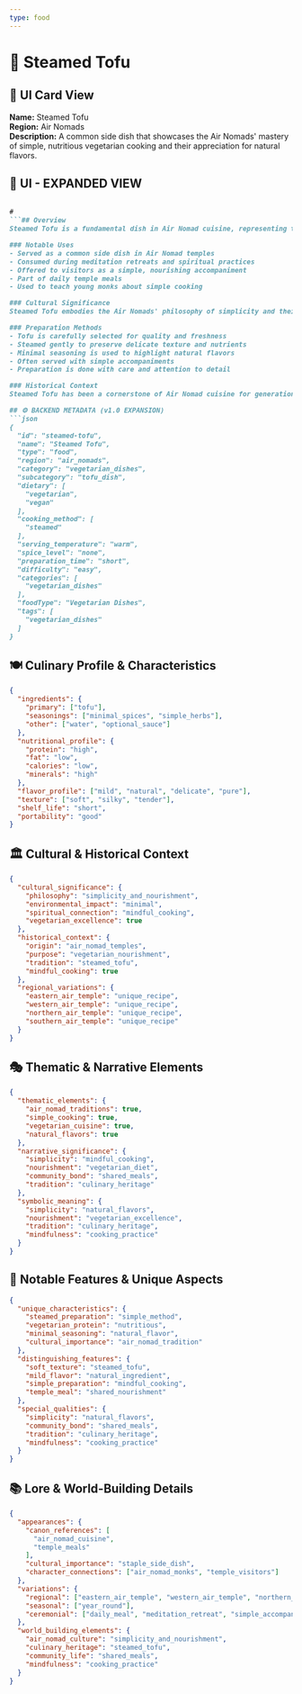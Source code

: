 ```yaml
---
type: food
---
```


# 🥢 Steamed Tofu

## 🎴 UI Card View

**Name:** Steamed Tofu  
**Region:** Air Nomads  
**Description:** A common side dish that showcases the Air Nomads' mastery of simple, nutritious vegetarian cooking and their appreciation for natural flavors.

## 📖 UI - EXPANDED VIEW

```md

#
```## Overview
Steamed Tofu is a fundamental dish in Air Nomad cuisine, representing their mastery of simple, nutritious vegetarian cooking. This humble side dish demonstrates how the Air Nomads could create satisfying, protein-rich meals using minimal preparation and natural ingredients. The dish embodies their philosophy that the best food is that which honors the natural qualities of its ingredients while providing essential nourishment for both body and spirit.

### Notable Uses
- Served as a common side dish in Air Nomad temples
- Consumed during meditation retreats and spiritual practices
- Offered to visitors as a simple, nourishing accompaniment
- Part of daily temple meals
- Used to teach young monks about simple cooking

### Cultural Significance
Steamed Tofu embodies the Air Nomads' philosophy of simplicity and their belief that the most nourishing foods are often the most basic ones. The dish represents their understanding that food doesn't need to be complex to be satisfying and that there is wisdom in appreciating natural ingredients in their purest form. The simple preparation method reflects their commitment to mindfulness in all aspects of life, including cooking.

### Preparation Methods
- Tofu is carefully selected for quality and freshness
- Steamed gently to preserve delicate texture and nutrients
- Minimal seasoning is used to highlight natural flavors
- Often served with simple accompaniments
- Preparation is done with care and attention to detail

### Historical Context
Steamed Tofu has been a cornerstone of Air Nomad cuisine for generations, developed as a way to provide essential protein in a form that aligns with their vegetarian philosophy. The simple preparation method reflects the Air Nomads' practical wisdom and their ability to create nourishing meals with minimal resources. This tradition was among the many culinary practices that Avatar Aang worked to preserve after the Hundred Year War, recognizing its importance in maintaining the health and spirituality of the Air Nomad community.

## ⚙️ BACKEND METADATA (v1.0 EXPANSION)
```json
{
  "id": "steamed-tofu",
  "name": "Steamed Tofu",
  "type": "food",
  "region": "air_nomads",
  "category": "vegetarian_dishes",
  "subcategory": "tofu_dish",
  "dietary": [
    "vegetarian",
    "vegan"
  ],
  "cooking_method": [
    "steamed"
  ],
  "serving_temperature": "warm",
  "spice_level": "none",
  "preparation_time": "short",
  "difficulty": "easy",
  "categories": [
    "vegetarian_dishes"
  ],
  "foodType": "Vegetarian Dishes",
  "tags": [
    "vegetarian_dishes"
  ]
}
```

## 🍽️ Culinary Profile & Characteristics
```json
{
  "ingredients": {
    "primary": ["tofu"],
    "seasonings": ["minimal_spices", "simple_herbs"],
    "other": ["water", "optional_sauce"]
  },
  "nutritional_profile": {
    "protein": "high",
    "fat": "low",
    "calories": "low",
    "minerals": "high"
  },
  "flavor_profile": ["mild", "natural", "delicate", "pure"],
  "texture": ["soft", "silky", "tender"],
  "shelf_life": "short",
  "portability": "good"
}
```

## 🏛️ Cultural & Historical Context
```json
{
  "cultural_significance": {
    "philosophy": "simplicity_and_nourishment",
    "environmental_impact": "minimal",
    "spiritual_connection": "mindful_cooking",
    "vegetarian_excellence": true
  },
  "historical_context": {
    "origin": "air_nomad_temples",
    "purpose": "vegetarian_nourishment",
    "tradition": "steamed_tofu",
    "mindful_cooking": true
  },
  "regional_variations": {
    "eastern_air_temple": "unique_recipe",
    "western_air_temple": "unique_recipe",
    "northern_air_temple": "unique_recipe",
    "southern_air_temple": "unique_recipe"
  }
}
```

## 🎭 Thematic & Narrative Elements
```json
{
  "thematic_elements": {
    "air_nomad_traditions": true,
    "simple_cooking": true,
    "vegetarian_cuisine": true,
    "natural_flavors": true
  },
  "narrative_significance": {
    "simplicity": "mindful_cooking",
    "nourishment": "vegetarian_diet",
    "community_bond": "shared_meals",
    "tradition": "culinary_heritage"
  },
  "symbolic_meaning": {
    "simplicity": "natural_flavors",
    "nourishment": "vegetarian_excellence",
    "tradition": "culinary_heritage",
    "mindfulness": "cooking_practice"
  }
}
```

## 🌟 Notable Features & Unique Aspects
```json
{
  "unique_characteristics": {
    "steamed_preparation": "simple_method",
    "vegetarian_protein": "nutritious",
    "minimal_seasoning": "natural_flavor",
    "cultural_importance": "air_nomad_tradition"
  },
  "distinguishing_features": {
    "soft_texture": "steamed_tofu",
    "mild_flavor": "natural_ingredient",
    "simple_preparation": "mindful_cooking",
    "temple_meal": "shared_nourishment"
  },
  "special_qualities": {
    "simplicity": "natural_flavors",
    "community_bond": "shared_meals",
    "tradition": "culinary_heritage",
    "mindfulness": "cooking_practice"
  }
}
```

## 📚 Lore & World-Building Details
```json
{
  "appearances": {
    "canon_references": [
      "air_nomad_cuisine",
      "temple_meals"
    ],
    "cultural_importance": "staple_side_dish",
    "character_connections": ["air_nomad_monks", "temple_visitors"]
  },
  "variations": {
    "regional": ["eastern_air_temple", "western_air_temple", "northern_air_temple", "southern_air_temple"],
    "seasonal": ["year_round"],
    "ceremonial": ["daily_meal", "meditation_retreat", "simple_accompaniment"]
  },
  "world_building_elements": {
    "air_nomad_culture": "simplicity_and_nourishment",
    "culinary_heritage": "steamed_tofu",
    "community_life": "shared_meals",
    "mindfulness": "cooking_practice"
  }
}
```
